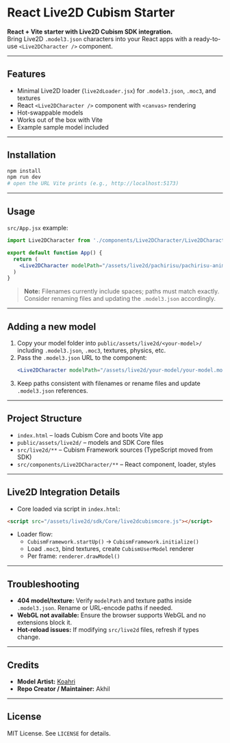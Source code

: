 # React Live2D Cubism Starter

**React + Vite starter with Live2D Cubism SDK integration.**  
Bring Live2D `.model3.json` characters into your React apps with a ready-to-use `<Live2DCharacter />` component.

---

## Features

- Minimal Live2D loader (`live2dLoader.jsx`) for `.model3.json`, `.moc3`, and textures
- React `<Live2DCharacter />` component with `<canvas>` rendering
- Hot-swappable models
- Works out of the box with Vite
- Example sample model included

---

## Installation

```bash
npm install
npm run dev
# open the URL Vite prints (e.g., http://localhost:5173)
```

---

## Usage

`src/App.jsx` example:

```jsx
import Live2DCharacter from './components/Live2DCharacter/Live2DCharacter.jsx'

export default function App() {
  return (
    <Live2DCharacter modelPath="/assets/live2d/pachirisu/pachirisu-anime-girl-top-half.model3.json" />
  )
}
```

> **Note:** Filenames currently include spaces; paths must match exactly. Consider renaming files and updating the `.model3.json` accordingly.

---

## Adding a new model

1. Copy your model folder into `public/assets/live2d/<your-model>/` including `.model3.json`, `.moc3`, textures, physics, etc.
2. Pass the `.model3.json` URL to the component:
   ```jsx
   <Live2DCharacter modelPath="/assets/live2d/your-model/your-model.model3.json" />
   ```
3. Keep paths consistent with filenames or rename files and update `.model3.json` references.

---

## Project Structure

- `index.html` – loads Cubism Core and boots Vite app
- `public/assets/live2d/` – models and SDK Core files
- `src/live2d/**` – Cubism Framework sources (TypeScript moved from SDK)
- `src/components/Live2DCharacter/**` – React component, loader, styles

---

## Live2D Integration Details

- Core loaded via script in `index.html`:

```html
<script src="/assets/live2d/sdk/Core/live2dcubismcore.js"></script>
```

- Loader flow:
  - `CubismFramework.startUp()` → `CubismFramework.initialize()`
  - Load `.moc3`, bind textures, create `CubismUserModel` renderer
  - Per frame: `renderer.drawModel()`

---

## Troubleshooting

- **404 model/texture:** Verify `modelPath` and texture paths inside `.model3.json`. Rename or URL-encode paths if needed.  
- **WebGL not available:** Ensure the browser supports WebGL and no extensions block it.  
- **Hot-reload issues:** If modifying `src/live2d` files, refresh if types change.

---

## Credits

- **Model Artist:** [Koahri](https://twitter.com/koahri1)  
- **Repo Creator / Maintainer:** Akhil

---

## License

MIT License. See `LICENSE` for details.
